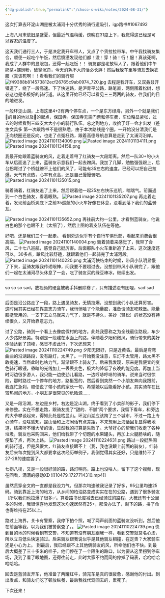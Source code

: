 ```yaml
---
{"dg-publish":true,"permalink":"/choco-s-wiki/notes/2024-08-31/"}
---
```


这次打算去环淀山湖是被太浦河十分优秀的骑行道吸引，igp路书#1067492

上海八月末依旧是盛夏，但最近气温稍缓，傍晚在31度上下，我觉得这已经是可以容忍的温度了。

这天我们通行三人，于是决定我开车带人，又点了个货拉拉带车。中午我找骑友集合，顺便一起吃个午饭，然后愤懑发现他们都！没！穿！骑！行！服！真该死啊，我成了人群中的显眼包，还得一起吃饭！！
骑友都是老放纵人了，跟着他们中午奶茶+螺蛳粉，破釜沉舟，今天消耗不大的话必长胖！然后我躲车里等骑友去换衣服（真该死啊！！看看我们的骑行服
![f49388b814573812ecf26765c9ab0974_720.jpg](/img/user/Choco%E2%80%98s%20wiki/Notes/media/f49388b814573812ecf26765c9ab0974_720.jpg)
去程是我开车，又双叒叕开错道了，绕了一段高速。下了快速路，是沪青平公路，路笔直，两侧围着松树，想必这也是条极好的骑行道。从这里开始已经可以看见三三两两的骑友，往我们的目的地进发。

一般环淀山湖，上海这里4+2有两个停车点，一个是东方绿舟，另外一个就是我们🚗的目的地以及🚴的起点，保国寺。保国寺无需门票和停车费，车位略显紧张，过去的时候看到三四支大大小小的骑行队伍。总之到地方，收拾了好一会才出发（差生文具多
第一次跟路书不是很熟悉，由于本次路线是个圈，一开始没分清我们是正向绕圈还是反向，也走了点冤枉路，跟着高德导航总算是走到了太浦河沿岸。
![Pasted image 20241101134009.png](/img/user/Choco%E2%80%98s%20wiki/Notes/media/Pasted%20image%2020241101134009.png)
![Pasted image 20241101134111.png](/img/user/Choco%E2%80%98s%20wiki/Notes/media/Pasted%20image%2020241101134111.png)
![Pasted image 20241101134158.png](/img/user/Choco%E2%80%98s%20wiki/Notes/media/Pasted%20image%2020241101134158.png)

我最开始跟着蓝骑友的风，走着走着甩了红骑友一大段距离。然后一队30+的小火车从后面追了上来，蓝骑友示意我们一起去蹭风。我加了几脚，勉勉强强跟上，后台拐弯过了个桥就蹭不上他们的风了，可能有35左右的速度，已经可以把自己拉爆。天气有点热，心率有点高，还是自己慢慢骑吧。
![Pasted image 20241101135015.png](/img/user/Choco%E2%80%98s%20wiki/Notes/media/Pasted%20image%2020241101135015.png)

骑着骑着，红骑友追了上来，然后跟着他一起25左右快乐巡航，喘喘气。前面遇到一个白色骑友，看着眼熟。
![Pasted image 20241101135207.png](/img/user/Choco%E2%80%98s%20wiki/Notes/media/Pasted%20image%2020241101135207.png)
再走着走着，发现前面桥洞底下之前35巡航的小火车好像在休息，没看到落下我们的蓝骑友。

![Pasted image 20241101135652.png](/img/user/Choco%E2%80%98s%20wiki/Notes/media/Pasted%20image%2020241101135652.png)
再往前大约一公里，才看到蓝骑友。他说白色的那个也跟不上（太细了），然后上图的着支队伍在等他。

好吧，还是我们三个一起走。
看到旁边似乎有个自行车俱乐部，看起来消费会很高端。
![Pasted image 20241101140004.png](/img/user/Choco%E2%80%98s%20wiki/Notes/media/Pasted%20image%2020241101140004.png)
骑着骑着来感觉了，我带了会风，二十七八巡航，感觉自己挺厉害。后面那队小火车重新追了上来，这次速度还可以，30多点，蹭风比较舒适，就跟着他们一起骑完了太浦河段。
![Pasted image 20241101140220.png](/img/user/Choco%E2%80%98s%20wiki/Notes/media/Pasted%20image%2020241101140220.png)
太浦河快结束的时候，带风小队明显慢了下来，蓝骑友跟我传递眼神，问我要不要超过去。没想到带风小队骑完了，跟他们一起在太浦河尽头休息了一会，吃了骑友买的绿豆棒冰，继续出发。


----
so so so sad，放视频的硬盘被我手抖删除卷了，只有描述没有图哩，sad sad

----



后面是沿公路走了一段，路上遇见骑友，无情拉爆，没想到我们小队还算厉害。
这时候其实已经在靠意志力骑车，我悄悄嗑了个能量胶，准备请骑友吃辣堡。能量胶挺管用的，一支下去立马就来力气了，就是不持久，美妙（轻松）的状态没有持续很久，又开始靠意志力。

过了公路，骑到一个看上去像度假村的地方。此处我愿称之为全线最佳路段，车少人少路好景美。特别是一段建在水面上的路，伴随着夕阳和微风，骑行带来的美好体验达到了顶峰，感觉不虚此行，下次还想来！
![Pasted image 20241110224749.png](/img/user/Choco%E2%80%98s%20wiki/Notes/media/Pasted%20image%2020241110224749.png)
夕阳无限好，只是近黄昏。最后是弯弯曲曲的沿湖路段，没有路灯，太黑了。一开始我没注意，车灯不太管用，路太黑不敢提速，当然此时也啥力气，渐渐跟不上骑友了。后来我发现，原来是我便宜的变色骑行眼镜，昏暗的光线加上一丢丢变色，极大的降低了夜晚的能见度。再加上当时河边很多游人，我只能一边使劲儿看路，一边哼哧哼哧的骑车。说来当时很惊险，那时路过一个停车的地方，路挺宽的，然后看到突然一个小朋友奔向我跟前，我连忙急刹，顺便说了带小孩的家长一句，希望她以后能看好小孩。其实骑车在比较热闹的地方，小朋友是很常见的危险源……

又是一段沿湖，左边是乡村，右边是淀山湖，终于看到了小卖部的影子，我们停下来修整。实在不想走路，跟骑友提了“甜的、不腻”两个要求，我留下看车，和旁边的大爷攀谈起来，得知此处是枯昆山。环淀山湖应该跨了三个城市，不过一路上专心骑车，没啥感知。昆山话和上海闲话有点差距，本来想用上海话回复显得我地道，结果听不懂大爷的话，显然我的打算是失败了。大爷好心的帮我们收走了各种垃圾，骑友也采购回来，他们给我带了个切题的水果罐头，再加上火腿肠啥的，随便垫了点，再次上路。
![Pasted image 20241110224631.png](/img/user/Choco%E2%80%98s%20wiki/Notes/media/Pasted%20image%2020241110224631.png)
路过一段挺热闹的骑行道，但是风很大，红骑友直接跟不上（我，我也没跟上前面的骑友）。红骑友后来每次提到风大都要拿这次经历举例子，我倒觉得其实还好，只是维持不了27-28的速度罢了。

七拐八拐，又是一段很好骑的路，路灯明亮，路上也没啥人，留下了这个视频，现在回看，满满的感动XD
![[10479_1727714310.mp4]]

虽然贯穿全文的一直都是我没力气，但那次均速破我记录了好多，95公里均速25码。骑到靠近上海的地方，从乡间的柏油路变成实实在在的公路，遇到了很多骑友（所以我们也拉爆了很多✅。算着路书长度减去已经骑过的路程，大概还有十公里多的时候，我很惊喜地发现这次均速居然有25+，那没办法了，剩下的路，拼了命也得维持在25以上。

路过上海界，关卡有警察，我停下拍个照，喊了两声前面的蓝骑友没听到，然后他在前面等我，以为我们被警察查了。。
![Pasted image 20241110224739.png](/img/user/Choco%E2%80%98s%20wiki/Notes/media/Pasted%20image%2020241110224739.png)
快到目的地的时候看到有交警，不知道有没有朋友跟我一样，看到交警就莫名心虚，所以立马低头快速骑过。后来骑友跟我说似乎是其他骑友相撞，在定责？大家骑车还是小心为上。
到最后，我已经跟不上其他俩骑友的风，所幸他们也不快。到最后大概差了三十多米的样子，他们停在了一个陌生的路口，以为要从这里拐到停车场，我到了看了眼地图，还得往前走，此时大家不约而同的停掉了码表，哈哈哈哈哈哈哈。

回去是蓝骑友开车，他准备了两罐红牛，骑完车是真的很疲惫，感谢他的付出。到出发点，和骑友们吃了顿放纵餐，最后我找代驾回去的，累死了。

下次还来！